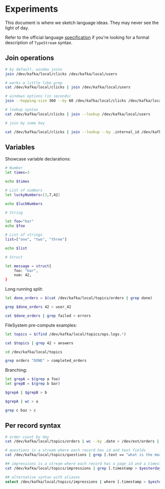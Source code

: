 # Experiments

This document is where we sketch language ideas. They may never see the light of
day.

Refer to the official language [specification](spec.md) if you're looking for a formal
description of `TypeStream` syntax.

## Join operations

```sh
# by default, window joins
join /dev/kafka/local/clicks /dev/kafka/local/users

# works a little like grep
cat /dev/kafka/local/clicks | join /dev/kafka/local/users

# windows options (in seconds)
join --hopping-size 360 --by 60 /dev/kafka/local/clicks /dev/kafka/local/users

# lookup syntax
cat /dev/kafka/local/clicks | join --lookup /dev/kafka/local/users

# join by some key

cat /dev/kafka/local/clicks | join --lookup --by .internal_id /dev/kafka/local/users
```

## Variables

Showcase variable declarations:

```sh
# Number
let times=3

echo $times

# List of numbers
let luckyNumbers=[3,7,42]

echo $luckNumbers

# String

let foo="bar"
echo $foo

# List of strings
list=["one", "two", "three"]

echo $list

# Struct

let message = struct{
    foo: "bar",
    num: 42,
}
```

Long running split:

```sh
let done_orders = $(cat /dev/kafka/local/topics/orders | grep done)

grep $done_orders 42 > user_42

cat $done_orders | grep failed > errors
```

FileSystem pre-compute examples:

```sh
let topics = $(find /dev/kafka/local/topics/ops.logs.*)

cat $topics | grep 42 > answers

cd /dev/kafka/local/topics

grep orders "DONE" > completed_orders
```

Branching:

```sh
let grepA = $(grep a foo)
let grepB = $(grep b bar)

$grepA | $grepB > b

$grepA | wc > a

grep c baz > c
```

## Per record syntax

```sh
# order count by day
cat /dev/kafka/local/topics/orders | wc --by .date > /dev/ext/orders | sort

# questions is a stream where each record has id and text fields
cat /dev/kafka/local/topics/questions | grep [.text == "what is the meaning of life?" && .id > 42]

## impressions is a stream where each record has a page_id and a timestamp
cat /dev/kafka/local/topics/impressions | grep [.timestamp > $yesterday]  | wc --by .page_id | head -5

## alternative syntax with aliases
select /dev/kafka/local/topics/impressions | where [.timestamp > $yesterday] | by .page_id | top 5
```

